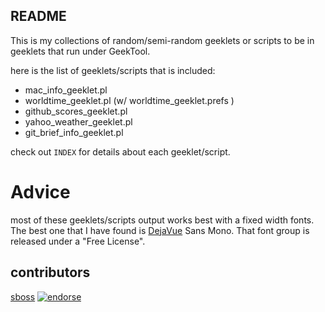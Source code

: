 README
------

This is my collections of random/semi-random geeklets or scripts to be in geeklets that run under GeekTool.

here is the list of geeklets/scripts that is included:

*	mac\_info\_geeklet.pl
*	worldtime\_geeklet.pl (w/ worldtime\_geeklet.prefs )
*	github\_scores\_geeklet.pl
*	yahoo\_weather\_geeklet.pl
*	git\_brief\_info\_geeklet.pl


check out `INDEX` for details about each geeklet/script.

Advice
======

most of these geeklets/scripts output works best with a fixed width fonts.  The best one that I have found is [DejaVue](http://dejavu-fonts.org/) Sans Mono.  That font group is released under a "Free License".

## contributors

[sboss]( https://github.com/sboss "sboss" )  [![endorse](http://api.coderwall.com/sboss/endorsecount.png)](http://coderwall.com/sboss)
